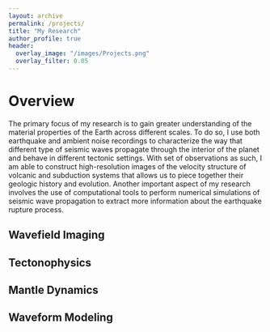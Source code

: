 ```yaml
---
layout: archive
permalink: /projects/
title: "My Research"
author_profile: true
header:
  overlay_image: "/images/Projects.png"
  overlay_filter: 0.05
---
```


# Overview
The primary focus of my research is to gain greater understanding of the material properties of the Earth across different scales. To do so, I use both earthquake and ambient noise recordings to characterize the way that different type of seismic waves propagate through the interior of the planet and behave in different tectonic settings. With set of observations as such, I am able to construct high-resolution images of the velocity structure of volcanic and subduction systems that allows us to piece together their geologic history and evolution. Another important aspect of my research involves the use of computational tools to perform numerical simulations of seismic wave propagation to extract more information about the earthquake rupture process. 

## Wavefield Imaging

## Tectonophysics

## Mantle Dynamics

## Waveform Modeling
